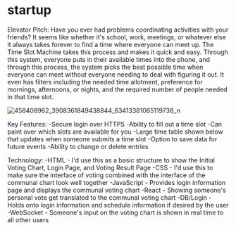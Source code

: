 # startup

Elevator Pitch:
Have you ever had problems coordinating activities with your friends? It seems like whether it's school, work, meetings, or whatever else it always takes forever to find a time where everyone can meet up. The Time Slot Machine takes this process and makes it quick and easy. Through this system, everyone puts in their available times into the phone, and through this process, the system picks the best possible time when everyone can meet without everyone needing to deal with figuring it out. It even has filters including the needed time allotment, preference for mornings, afternoons, or nights, and the required number of people needed in that time slot. 

![458408962_3908361849438844_63413381065119738_n](https://github.com/user-attachments/assets/4343cc5d-b6ba-4175-a7fa-273d0d87626e)

Key Features:
-Secure login over HTTPS
-Ability to fill out a time slot
-Can paint over which slots are available for you
-Large time table shown below that updates when someone submits a time slot
-Option to save data for future events
-Ability to change or delete entries

Technology:
-HTML - I'd use this as a basic structure to show the Initial Voting Chart, Login Page, and Voting Result Page
-CSS - I'd use this to make sure the interface of voting combined with the interface of the communal chart look well together
-JavaScript - Provides login information page and displays the communal voting chart
-React - Showing someone's personal vote get translated to the communal voting chart
-DB/Login - Holds onto login information and schedule information if desired by the user
-WebSocket - Someone's input on the voting chart is shown in real time to all other users
